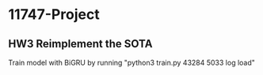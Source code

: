 # 11747-Project

## HW3 Reimplement the SOTA

Train model with BiGRU by running "python3 train.py 43284 5033 log load"

